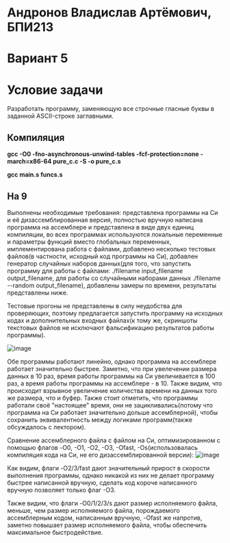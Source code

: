 # Андронов Владислав Артёмович, БПИ213
# Вариант 5
# Условие задачи
Разработать программу, заменяющую все строчные гласные буквы
в заданной ASCII-строке заглавными.
## Компиляция
__gcc -O0 -fno-asynchronous-unwind-tables -fcf-protection=none -march=x86-64 pure_c.c -S -o pure_c.s__

__gcc main.s funcs.s__
## На 9
Выполнены необходимые требования: представлена программы на Си и её дизассемблированная версия, полностью вручную написана программа на ассемблере и представлена в виде двух единиц компиляции, во всех программах используются локальные переменные и параметры функций вместо глобальных переменных, имплементирована работа с файлами, добавлено несколько тестовых файлов(в частности, исходный код программы на Си), добавлен генератор случайных наборов данных(для того, что запустить программу для работы с файлами: ./filename input_filename output_filename, для работы со случайными наборами данных ./filename --random output_filename), добавлены замеры по времени, результаты представлены ниже.

Тестовые прогоны не представлены в силу неудобства для проверяющих, поэтому предлагается запустить программу на исходных кодах и дополнительных входных файлах(к тому же, скриншоты текстовых файлов не исключают фальсификацию результатов работы программы).

![image](https://user-images.githubusercontent.com/97717897/201477808-9a1a68e5-a611-48fe-b523-ce69ef44931a.png)

Обе программы работают линейно, однако программа на ассемблере работает значительно быстрее. Заметно, что при увелечении размера данных в 10 раз, время работы программы на Си увеличивается в 100 раз, а время работы программы на ассемблере - в 10. Также видим, что происходит взрывное увеличение количества времени на данных того же размера, что и буфер. Также стоит отметить, что программы работали своё "настоящее" время, они не зацикливались(потому что программа на Си работает значительно дольше ассемблерной), чтобы сохранить эквивалентность между логиками программ(также обсуждалось с лектором).

Сравнение ассемблерного файла с файлом на Си, оптимизированном с помощью флагов -O0, -O1, -O2, -O3, -Ofast, -Os(использовалась компиляция кода на Си, не его дизассемблированной версии):
![image](https://user-images.githubusercontent.com/97717897/201479921-b039143c-b452-4ee4-8dba-7d48c8ad288d.png)

Как видим, флаги -O2/3/fast дают значительный прирост в скорости выполнения программы, однако никакой из них не делает программу быстрее написанной вручную, сделать код короче написанного вручную позволяет только флаг -О3.

Также видим, что флаги -O0/1/2/3/s дают размер исполняемого файла, меньше, чем размер исполняемого файла, порождаемого ассемблерным кодом, написанным вручную, -Ofast же напротив, заметно повышает размер исполняемого файла, чтобы обеспечить максимальное быстродействие.
